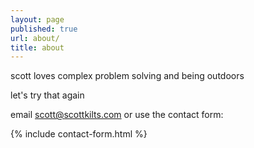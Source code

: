 ```yaml
---
layout: page
published: true
url: about/
title: about
---
```

<!-- default layout requires splash div to center content currently -->

scott loves complex problem solving and being outdoors  

let's try that again
   
  
email [scott@scottkilts.com](mailto:scott@scottkilts.com) or use the contact form:  
  
  
{% include contact-form.html %}
